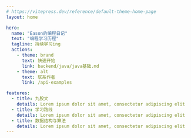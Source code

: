 ```yaml
---
# https://vitepress.dev/reference/default-theme-home-page
layout: home

hero:
  name: "Eason的编程日记"
  text: "编程学习历程"
  tagline: 持续学习ing
  actions:
    - theme: brand
      text: 快速开始
      link: backend/java/java基础.md
    - theme: alt
      text: 联系作者
      link: /api-examples

features:
  - title: 九股文
    details: Lorem ipsum dolor sit amet, consectetur adipiscing elit
  - title: 学习路线
    details: Lorem ipsum dolor sit amet, consectetur adipiscing elit
  - title: 数据结构与算法
    details: Lorem ipsum dolor sit amet, consectetur adipiscing elit
---
```


